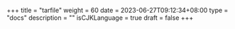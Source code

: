 +++
title = "tarfile"
weight = 60
date = 2023-06-27T09:12:34+08:00
type = "docs"
description = ""
isCJKLanguage = true
draft = false
+++